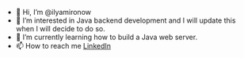 - 👋 Hi, I’m @ilyamironow
- 👀 I’m interested in Java backend development and I will update this when I will decide to do so.
- 🌱 I’m currently learning how to build a Java web server.
- 📫 How to reach me [LinkedIn](https://www.linkedin.com/in/ilyamironow)

<!---
ilyamironow/ilyamironow is a ✨ special ✨ repository because its `README.md` (this file) appears on your GitHub profile.
You can click the Preview link to take a look at your changes.
--->
